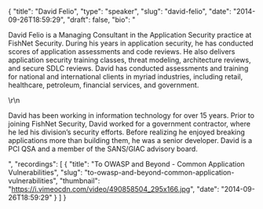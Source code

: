 {
  "title": "David Felio",
  "type": "speaker",
  "slug": "david-felio",
  "date": "2014-09-26T18:59:29",
  "draft": false,
  "bio": "<p>David Felio is a Managing Consultant in the Application Security practice at FishNet Security. During his years in application security, he has conducted scores of application assessments and code reviews. He also delivers application security training classes, threat modeling, architecture reviews, and secure SDLC reviews. David has conducted assessments and training for national and international clients in myriad industries, including retail, healthcare, petroleum, financial services, and government.</p>\r\n<p>David has been working in information technology for over 15 years. Prior to joining FishNet Security, David worked for a government contractor, where he led his division’s security efforts. Before realizing he enjoyed breaking applications more than building them, he was a senior developer. David is a PCI QSA and a member of the SANS/GIAC advisory board.</p>",
  "recordings": [
    {
      "title": "To OWASP and Beyond - Common Application Vulnerabilities",
      "slug": "to-owasp-and-beyond-common-application-vulnerabilities",
      "thumbnail": "https://i.vimeocdn.com/video/490858504_295x166.jpg",
      "date": "2014-09-26T18:59:29"
    }
  ]
}